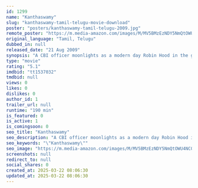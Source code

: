 ```yaml
---
id: 1299
name: "Kanthaswamy"
slug: "kanthaswamy-tamil-telugu-movie-download"
poster: "posters/kanthaswamy-tamil-telugu-2009.jpg"
remote_poster: "https://m.media-amazon.com/images/M/MV5BMzEzNDY5NmQtOWU4NC00YjdjLTg1ZmMtYzkxNjA4MmMzZTlmXkEyXkFqcGc@._V1_SX300.jpg"
original_language: "Tamil, Telugu"
dubbed_in: null
released_date: "21 Aug 2009"
synopsis: "A CBI officer moonlights as a modern day Robin Hood in the guise of the masked Kanthaswamy, as he helps fight corruption and aid impoverished people."
type: "movie"
rating: "5.1"
imdbid: "tt1537032"
tmdbid: null
views: 0
likes: 0
dislikes: 0
author_id: 1
trailer_url: null
runtime: "190 min"
is_featured: 0
is_active: 1
is_comingsoon: 0
seo_title: "Kanthaswamy"
seo_description: "A CBI officer moonlights as a modern day Robin Hood in the guise of the masked Kanthaswamy, as he helps fight corruption and aid impoverished people."
seo_keywords: "\"Kanthaswamy\""
seo_image: "https://m.media-amazon.com/images/M/MV5BMzEzNDY5NmQtOWU4NC00YjdjLTg1ZmMtYzkxNjA4MmMzZTlmXkEyXkFqcGc@._V1_SX300.jpg"
screenshots: null
redirect_to: null
social_shares: 0
created_at: 2025-03-22 08:06:30
updated_at: 2025-03-22 08:06:30
---
```


